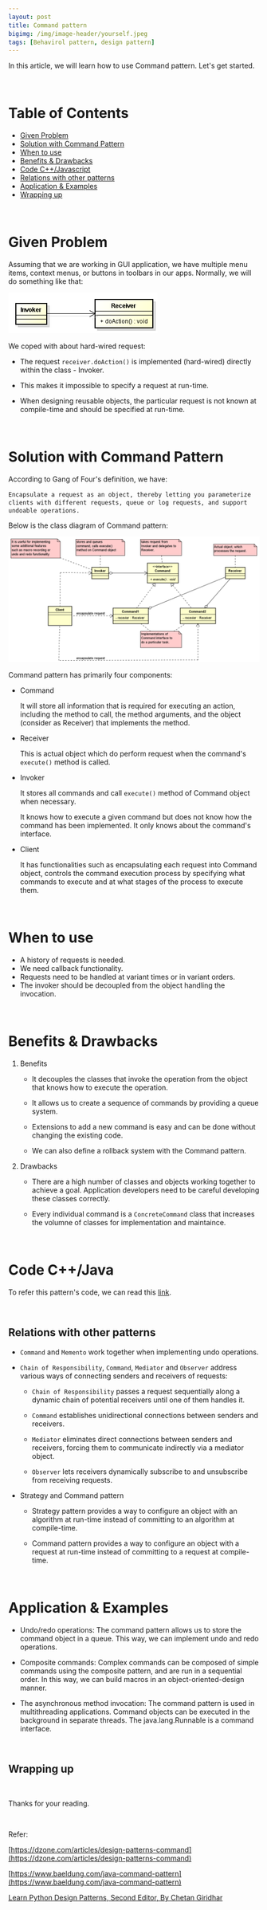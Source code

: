 ```yaml
---
layout: post
title: Command pattern
bigimg: /img/image-header/yourself.jpeg
tags: [Behavirol pattern, design pattern]
---
```


 In this article, we will learn how to use Command pattern. Let's get started.


<br>

# Table of Contents
- [Given Problem](#given-problem)
- [Solution with Command Pattern](#solution-with-command-pattern)
- [When to use](#when-to-use)
- [Benefits & Drawbacks](#benefits-&drawbacks)
- [Code C++/Javascript](#code-C++/Javascript)
- [Relations with other patterns](#relations-with-other-patterns)
- [Application & Examples](#application-&-examples)
- [Wrapping up](#wrapping-up)

<br>

# Given Problem

Assuming that we are working in GUI application, we have multiple menu items, context menus, or buttons in toolbars in our apps. Normally, we will do something like that:

![](../img/design-pattern/command-pattner/original-problem-command-pattern.png)

We coped with about hard-wired request:
- The request ```receiver.doAction()``` is implemented (hard-wired) directly within the class - Invoker.

- This makes it impossible to specify a request at run-time.

- When designing reusable objects, the particular request is not known at compile-time and should be specified at run-time.

<br>

# Solution with Command Pattern

According to Gang of Four's definition, we have:

```
Encapsulate a request as an object, thereby letting you parameterize clients with different requests, queue or log requests, and support undoable operations.

```

Below is the class diagram of Command pattern:

![](../img/design-pattern/command-pattner/command-pattern.png)

Command pattern has primarily four components:
- Command

    It will store all information that is required for executing an action, including the method to call, the method arguments, and the object (consider as Receiver) that implements the method.

- Receiver

    This is actual object which do perform request when the command's ```execute()``` method is called.

- Invoker

    It stores all commands and call ```execute()``` method of Command object when necessary.

    It knows how to execute a given command but does not know how the command has been implemented. It only knows about the command's interface.

- Client

    It has functionalities such as encapsulating each request into Command object, controls the command execution process by specifying what commands to execute and at what stages of the process to execute them.

<br>

# When to use
- A history of requests is needed.
- We need callback functionality.
- Requests need to be handled at variant times or in variant orders.
- The invoker should be decoupled from the object handling the invocation.

<br>

# Benefits & Drawbacks
1. Benefits

    - It decouples the classes that invoke the operation from the object that knows how to execute the operation.

    - It allows us to create a sequence of commands by providing a queue system.

    - Extensions to add a new command is easy and can be done without changing the existing code.

    - We can also define a rollback system with the Command pattern.


2. Drawbacks

    - There are a high number of classes and objects working together to achieve a goal. Application developers need to be careful developing these classes correctly.

    - Every individual command is a ```ConcreteCommand``` class that increases the volumne of classes for implementation and maintaince.

<br>

# Code C++/Java

To refer this pattern's code, we can read this [link](https://github.com/DucManhPhan/Design-Pattern/tree/master/Behavioral-Pattern/command-pattern/src/Java).



<br>

## Relations with other patterns
- ```Command``` and ```Memento``` work together when implementing undo operations.

- ```Chain of Responsibility```, ```Command```, ```Mediator``` and ```Observer``` address various ways of connecting senders and receivers of requests:

    - ```Chain of Responsibility``` passes a request sequentially along a dynamic chain of potential receivers until one of them handles it.

    - ```Command``` establishes unidirectional connections between senders and receivers.

    - ```Mediator``` eliminates direct connections between senders and receivers, forcing them to communicate indirectly via a mediator object.

    - ```Observer``` lets receivers dynamically subscribe to and unsubscribe from receiving requests.

- Strategy and Command pattern

    - Strategy pattern provides a way to configure an object with an algorithm at run-time instead of committing to an algorithm at compile-time.

    - Command pattern provides a way to configure an object with a request at run-time instead of committing to a request at compile-time.

<br>

# Application & Examples
- Undo/redo operations: The command pattern allows us to store the command object in a queue. This way, we can implement undo and redo operations.

- Composite commands: Complex commands can be composed of simple commands using the composite pattern, and are run in a sequential order. In this way, we can build macros in an object-oriented-design manner.

- The asynchronous method invocation: The command pattern is used in multithreading applications. Command objects can be executed in the background in separate threads. The java.lang.Runnable is a command interface.


<br>

## Wrapping up




<br>

Thanks for your reading.

<br>

Refer:

[https://dzone.com/articles/design-patterns-command](https://dzone.com/articles/design-patterns-command)

[https://www.baeldung.com/java-command-pattern](https://www.baeldung.com/java-command-pattern)

[Learn Python Design Patterns, Second Editor, By Chetan Giridhar](http://file.allitebooks.com/20160913/Learning%20Python%20Design%20Patterns,%202nd%20Edition.pdf)